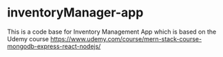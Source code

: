 # inventoryManager-app
This is a code base for Inventory Management App which is based on the Udemy course https://www.udemy.com/course/mern-stack-course-mongodb-express-react-nodejs/
